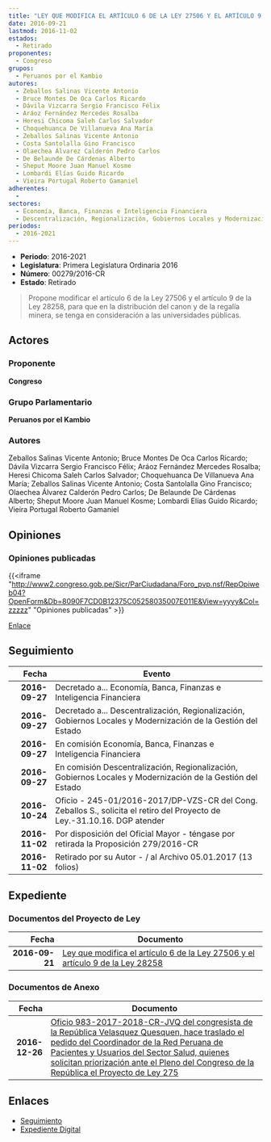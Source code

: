 ```yaml
---
title: "LEY QUE MODIFICA EL ARTÍCULO 6 DE LA LEY 27506 Y EL ARTÍCULO 9 DE LA LEY 28258"
date: 2016-09-21
lastmod: 2016-11-02
estados: 
  - Retirado
proponentes: 
  - Congreso
grupos: 
  - Peruanos por el Kambio
autores: 
  - Zeballos Salinas Vicente Antonio
  - Bruce Montes De Oca Carlos Ricardo
  - Dávila Vizcarra Sergio Francisco Félix
  - Aráoz Fernández Mercedes Rosalba
  - Heresi Chicoma Saleh Carlos Salvador
  - Choquehuanca De Villanueva Ana María
  - Zeballos Salinas Vicente Antonio
  - Costa Santolalla Gino Francisco
  - Olaechea Álvarez Calderón Pedro Carlos
  - De Belaunde De Cárdenas Alberto
  - Sheput Moore Juan Manuel Kosme
  - Lombardi Elías Guido Ricardo
  - Vieira Portugal Roberto Gamaniel
adherentes: 
  - 
sectores: 
  - Economía, Banca, Finanzas e Inteligencia Financiera
  - Descentralización, Regionalización, Gobiernos Locales y Modernización de la Gestión del Estado
periodos: 
  - 2016-2021
---
```


- **Periodo**: 2016-2021
- **Legislatura**: Primera Legislatura Ordinaria 2016
- **Número**: 00279/2016-CR
- **Estado**: Retirado

> Propone modificar el artículo 6 de la Ley 27506 y el artículo 9 de la Ley 28258, para que en la distribución del canon y de la regalía minera, se tenga en consideración a las universidades públicas.


## Actores

### Proponente

**Congreso**

### Grupo Parlamentario

**Peruanos por el Kambio**

### Autores

Zeballos Salinas Vicente Antonio; Bruce Montes De Oca Carlos Ricardo; Dávila Vizcarra Sergio Francisco Félix; Aráoz Fernández Mercedes Rosalba; Heresi Chicoma Saleh Carlos Salvador; Choquehuanca De Villanueva Ana María; Zeballos Salinas Vicente Antonio; Costa Santolalla Gino Francisco; Olaechea Álvarez Calderón Pedro Carlos; De Belaunde De Cárdenas Alberto; Sheput Moore Juan Manuel Kosme; Lombardi Elías Guido Ricardo; Vieira Portugal Roberto Gamaniel


## Opiniones

### Opiniones publicadas

{{<iframe "http://www2.congreso.gob.pe/Sicr/ParCiudadana/Foro_pvp.nsf/RepOpiweb04?OpenForm&Db=8090F7CD0B12375C05258035007E011E&View=yyyy&Col=zzzzz" "Opiniones publicadas" >}}

[Enlace](http://www2.congreso.gob.pe/Sicr/ParCiudadana/Foro_pvp.nsf/RepOpiweb04?OpenForm&Db=8090F7CD0B12375C05258035007E011E&View=yyyy&Col=zzzzz)

## Seguimiento

| Fecha | Evento |
|------:|--------|
| **2016-09-27** | Decretado a... Economía, Banca, Finanzas e Inteligencia Financiera|
| **2016-09-27** | Decretado a... Descentralización, Regionalización, Gobiernos Locales y Modernización de la Gestión del Estado|
| **2016-09-27** | En comisión Economía, Banca, Finanzas e Inteligencia Financiera|
| **2016-09-27** | En comisión Descentralización, Regionalización, Gobiernos Locales y Modernización de la Gestión del Estado|
| **2016-10-24** | Oficio - 245-01/2016-2017/DP-VZS-CR del Cong. Zeballos S., solicita el retiro del Proyecto de Ley.-31.10.16. DGP atender|
| **2016-11-02** | Por disposición del Oficial Mayor - téngase por retirada la Proposición 279/2016-CR|
| **2016-11-02** | Retirado por su Autor - / al Archivo 05.01.2017 (13 folios)|


## Expediente


### Documentos del Proyecto de Ley

| Fecha | Documento |
|------:|--------|
| **2016-09-21** | [Ley que modifica el artículo 6 de la Ley 27506 y el artículo 9 de la Ley 28258](http://www.leyes.congreso.gob.pe/Documentos/2016_2021/Proyectos_de_Ley_y_de_Resoluciones_Legislativas/PL0027920160921.pdf) |

### Documentos de Anexo

| Fecha | Documento |
|------:|--------|
| **2016-12-26** | [Oficio 983-2017-2018-CR-JVQ del congresista de la República Velasquez Quesquen, hace traslado el pedido del Coordinador de la Red Peruana de Pacientes y Usuarios del Sector Salud, quienes solicitan priorización ante el Pleno del Congreso de la República el Proyecto de Ley 275](http://www.leyes.congreso.gob.pe/Documentos/2016_2021/Oficios/Congresistas/OFICIO-983-2017-2018-CR-JVQ.PDF) |

## Enlaces 

- [Seguimiento](http://www2.congreso.gob.pe/Sicr/TraDocEstProc/CLProLey2016.nsf/f7fff46988ca05b1052578e100829cc7/86e9b19e2df186b105258035007460b3?OpenDocument)
- [Expediente Digital](http://www2.congreso.gob.pe/Sicr/TraDocEstProc/CLProLey2016.nsf/f7fff46988ca05b1052578e100829cc7/86e9b19e2df186b105258035007460b3?OpenDocument&Click=05257FB7005EB655.eb71d0cf91d8294e05256cdf006b5706/$Body/0.1C6C)
